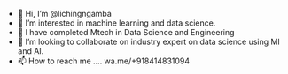 - 👋 Hi, I’m @lichingngamba
- 👀 I’m interested in machine learning and data science.
- 🌱 I have completed Mtech in Data Science and Engineering
- 💞️ I’m looking to collaborate on industry expert on data science using Ml and AI.
- 📫 How to reach me .... wa.me/+918414831094

<!---
lichingngamba/lichingngamba is a ✨ special ✨ repository because its `README.md` (this file) appears on your GitHub profile.
You can click the Preview link to take a look at your changes.
--->
